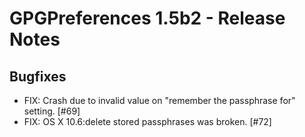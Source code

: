 GPGPreferences 1.5b2 - Release Notes
==============================


Bugfixes
--------

* FIX: Crash due to invalid value on "remember the passphrase for" setting. [#69]
* FIX: OS X 10.6:delete stored passphrases was broken. [#72]